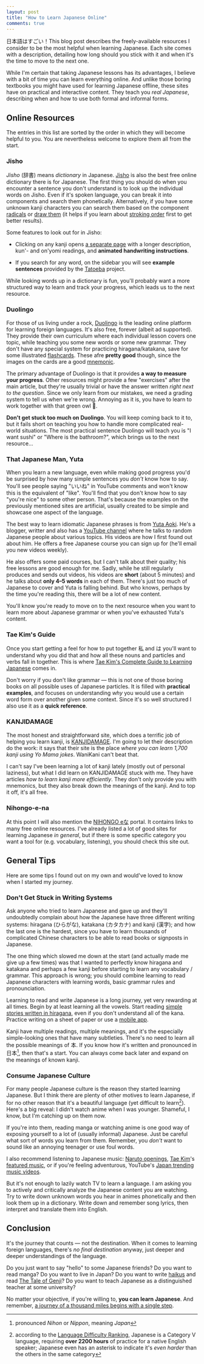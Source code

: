 ```yaml
---
layout: post
title: "How to Learn Japanese Online"
comments: true
---
```


日本語はすごい！This blog post describes the freely-available resources I consider to be the most helpful when learning Japanese. Each site comes with a description, detailing how long should you stick with it and when it's the time to move to the next one.

<!-- more -->

While I'm certain that taking Japanese lessons has its advantages, I believe with a bit of time you can learn everything online. And unlike those boring textbooks you might have used for learning Japanese offline, these sites have on practical and interactive content. They teach you *real Japanese*, describing when and how to use both formal and informal forms.

## Online Resources

The entries in this list are sorted by the order in which they will become helpful to you. You are nevertheless welcome to explore them all from the start.

### Jisho

*Jisho* (辞書) means *dictionary* in Japanese. [Jisho](https://jisho.org/) is also the best free online dictionary there is for Japanese. The first thing you should do when you encounter a sentence you don't understand is to look up the individual words on Jisho. Even if it's spoken language, you can break it into components and search them phonetically. Alternatively, if you have some unknown kanji characters you can search them based on the component [radicals](https://en.wikipedia.org/wiki/List_of_kanji_radicals_by_stroke_count) or [draw them](https://jisho.org/#handwriting) (it helps if you learn about [stroking order](https://en.wikipedia.org/wiki/Stroke_order#General_guidelines) first to get better results).

Some features to look out for in Jisho:

- Clicking on any kanji opens [a separate page](https://jisho.org/search/人%20%23kanji) with a longer description, kun'- and on'yomi readings, and **animated handwriting instructions**.

- If you search for any word, on the sidebar you will see **example sentences** provided by the [Tatoeba](https://tatoeba.org/eng/) project.

While looking words up in a dictionary is fun, you'll probably want a more structured way to learn and track your progress, which leads us to the next resource.

### Duolingo

For those of us living under a rock, [Duolingo](https://www.duolingo.com/) is the leading online platform for learning foreign languages. It's also free, forever (albeit ad supported). They provide their own curriculum where each individual lesson covers one topic, while teaching you some new words or some new grammar. They don't have any special system for practicing hiragana/katakana, save for some illustrated [flashcards](https://tinycards.duolingo.com/decks/v9Cv1Ky/hiragana-sound-mnemonics). These afre **pretty good** though, since the images on the cards are a good [mnemonic](https://en.wikipedia.org/wiki/Mnemonic).

The primary advantage of Duolingo is that it provides **a way to measure your progress**. Other resources might provide a few "exercises" after the main article, but they're usually trivial or have the answer written *right next to the question*. Since we only learn from our mistakes, we need a grading system to tell us when we're wrong. Annoying as it is, you have to learn to work together with that green owl 🦉.

**Don't get stuck too much on Duolingo**. You will keep coming back to it to, but it fails short on teaching you how to handle more complicated real-world situations. The most practical sentence Duolingo will teach you is "I want sushi" or "Where is the bathroom?", which brings us to the next resource...

### That Japanese Man, Yuta

When you learn a new language, even while making good progress you'd be surprised by how many simple sentences you *don't* know how to say. You'll see people saying "いいね" in YouTube comments and won't know this is the equivalent of "like". You'll find that you don't know how to say "you're nice" to some other person. That's because the examples on the previously mentioned sites are artificial, usually created to be simple and showcase one aspect of the language.

The best way to learn idiomatic Japanese phrases is from [Yuta Aoki](http://www.yutaaoki.com/blog/about-me). He's a blogger, writter and also has a [YouTube channel](https://www.youtube.com/user/YPlusShow) where he talks to random Japanese people about various topics. His videos are how I first found out about him. He offers a free Japanese course you can sign up for (he'll email you new videos weekly).

He also offers some paid courses, but I can't talk about their quality; his free lessons are good enough for me. Sadly, while he still regularly produces and sends out videos, his videos are **short** (about 5 minutes) and he talks about **only 4&ndash;5 words** in each of them. There's just too much of Japanese to cover and Yuta is falling behind. But who knows, perhaps by the time you're reading this, there will be a lot of new content.

You'll know you're ready to move on to the next resource when you want to learn more about Japanese grammar or when you've exhausted Yuta's content.

### Tae Kim's Guide

Once you start getting a feel for how to put together 私 and は you'll want to understand why you did that and how all these nouns and particles and verbs fall in together. This is where [Tae Kim's Complete Guide to Learning Japanese](http://www.guidetojapanese.org/learn/) comes in.

Don't worry if you don't like grammar &mdash; this is not one of those boring books on all possible uses of Japanese particles. It is filled with **practical examples**, and focuses on understanding *why* you would use a certain word form over another given some context. Since it's so well structured I also use it as a **quick reference**.

### KANJIDAMAGE

The most honest and straightforward site, which does a terrific job of helping you learn kanji, is [KANJIDAMAGE](http://www.kanjidamage.com/). I'm going to let their description do the work: it says that their site is the place *where you can learn 1,700 kanji using Yo Mama jokes*. WaniKani can't beat that.

I can't say I've been learning a lot of kanji lately (mostly out of personal laziness), but what I did learn on KANJIDAMAGE stuck with me. They have articles *how to learn kanji more efficiently*. They don't only provide you with mnemonics, but they also break down the meanings of the kanji. And to top it off, it's all free.

### Nihongo-e-na

At this point I will also mention the [NIHONGO eな](https://nihongo-e-na.com/eng/) portal. It contains links to many free online resources. I've already listed a lot of good sites for learning Japanese *in general*, but if there is some specific category you want a tool for (e.g. vocabulary, listening), you should check this site out.

## General Tips

Here are some tips I found out on my own and would've loved to know when I started my journey.

### Don't Get Stuck in Writing Systems

Ask anyone who tried to learn Japanese and gave up and they'll undoubtedly complain about how the Japanese have three different writing systems: hiragana (ひらがな), katakana (カタカナ) and kanji (漢字); and how the last one is the hardest, since you have to learn thousands of complicated Chinese characters to be able to read books or signposts in Japanese.

The one thing which slowed me down at the start (and actually made me give up a few times) was that I wanted to perfectly know hiragana and katakana and perhaps a few kanji before starting to learn any vocabulary / grammar. This approach is wrong; you should combine learning to read Japanese characters with learning words, basic grammar rules and pronounciation.

Learning to read and write Japanese is a long journey, yet very rewarding at all times. Begin by at least learning all the vowels. Start reading [simple stories written in hiragana](https://crunchynihongo.com/hiragana-reading-practice/), even if you don't understand all of the kana. Practice writing on a sheet of paper or use a [mobile app](https://play.google.com/store/apps/details?id=com.jernung.writeit.jpn&hl=en_US).

Kanji have multiple readings, multiple meanings, and it's the especially simple-looking ones that have many subtleties. There's no need to learn all the possible meanings of 本. If you know how it's written and pronounced in 日本[^1], then that's a start. You can always come back later and expand on the meanings of known kanji.

[^1]: pronounced *Nihon* or *Nippon*, meaning *Japan*

### Consume Japanese Culture

For many people Japanese culture is the reason they started learning Japanese. But I think there are plenty of other motives to learn Japanese, if for no other reason that it's a beautiful language (yet difficult to learn[^2]). Here's a big reveal: I didn't watch anime when I was younger. Shameful, I know, but I'm catching up on them now.

If you're into them, reading manga or watching anime is one good way of exposing yourself to a lot of (usually informal) Japanese. Just be careful what sort of words you learn from them. Remember, you *don't* want to sound like an annoying teenager or use foul words.

I also recommend listening to Japanese music: [Naruto openings](https://www.youtube.com/watch?v=4t__wczfpRI&list=PLTGXZPSNXuQF0TugWpvhWbOAAKmyl4xVQ), [Tae Kim](#tae-kims-guide)'s [featured music](https://www.youtube.com/watch?list=PLQvfmNZqUFLKcvF8-BfyLYLqk0dgibePo&v=y1PVllv8cCE), or if you're feeling adventurous, YouTube's [Japan trending music videos](https://charts.youtube.com/charts/TrendingVideos/jp).

But it's not enough to lazily watch TV to learn a language. I am asking you to actively and critically analyze the Japanese content you are watching. Try to write down unknown words you hear in animes phonetically and then look them up in a dictionary. Write down and remember song lyrics, then interpret and translate them into English.

[^2]: according to the [Language Difficulty Ranking](https://www.effectivelanguagelearning.com/language-guide/language-difficulty), Japanese is a Category V language, requiring **over 2200 hours** of practice for a native English speaker; Japanese even has an asterisk to indicate it's *even harder* than the others in the same category

## Conclusion

It's the journey that counts &mdash; not the destination. When it comes to learning foreign languages, there's *no final destination* anyway, just deeper and deeper understandings of the language.

Do you just want to say "hello" to some Japanese friends? Do you want to read manga? Do you want to live in Japan? Do you want to write [haikus](https://en.wikipedia.org/wiki/Haiku) and read [The Tale of Genji](https://en.wikipedia.org/wiki/The_Tale_of_Genji)? Do you want to teach Japanese as a distinguished teacher at some university?

No matter your objective, if you're willing to, **you can learn Japanese**. And remember, [a journey of a thousand miles begins with a single step](https://en.wiktionary.org/wiki/a_journey_of_a_thousand_miles_begins_with_a_single_step).
